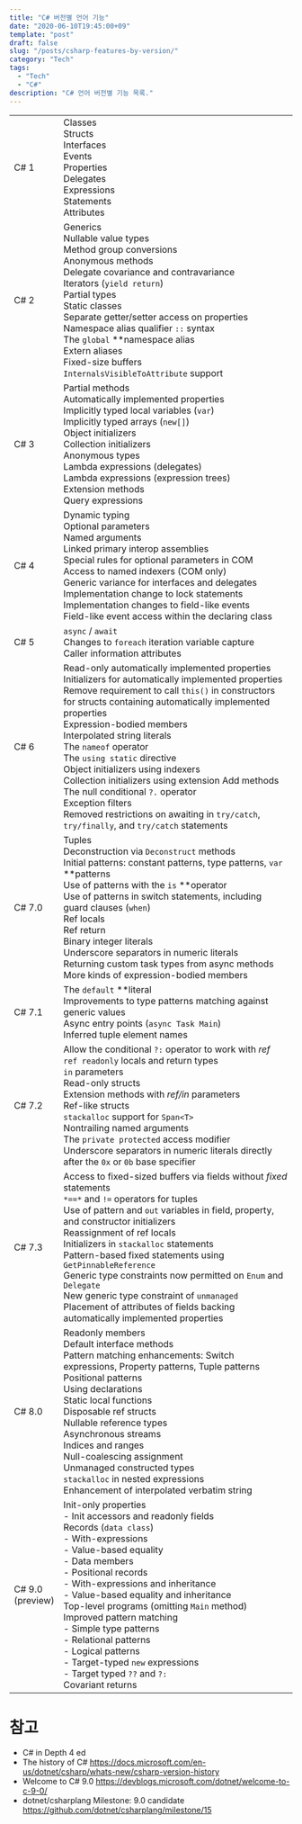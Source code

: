 ```yaml
---
title: "C# 버전별 언어 기능"
date: "2020-06-10T19:45:00+09"
template: "post"
draft: false
slug: "/posts/csharp-features-by-version/"
category: "Tech"
tags:
  - "Tech"
  - "C#"
description: "C# 언어 버전별 기능 목록."
---
```


| | |
| -- | -- |
| C# 1 | Classes<br>Structs<br>Interfaces<br>Events<br>Properties<br>Delegates<br>Expressions<br>Statements<br>Attributes |
| C# 2 | Generics<br>Nullable value types<br>Method group conversions<br>Anonymous methods<br>Delegate covariance and contravariance<br>Iterators (`yield return`)<br>Partial types<br>Static classes<br>Separate getter/setter access on properties<br>Namespace alias qualifier `::` syntax<br>The `global` **namespace alias<br>Extern aliases<br>Fixed-size buffers<br>`InternalsVisibleToAttribute` support |
| C# 3 | Partial methods<br>Automatically implemented properties<br>Implicitly typed local variables (`var`)<br>Implicitly typed arrays (`new[]`)<br>Object initializers<br>Collection initializers<br>Anonymous types<br>Lambda expressions (delegates)<br>Lambda expressions (expression trees)<br>Extension methods<br>Query expressions|
| C# 4 | Dynamic typing<br>Optional parameters<br>Named arguments<br>Linked primary interop assemblies<br>Special rules for optional parameters in COM<br>Access to named indexers (COM only)<br>Generic variance for interfaces and delegates<br>Implementation change to lock statements<br>Implementation changes to field-like events<br>Field-like event access within the declaring class |
| C# 5 | `async` / `await`<br>Changes to `foreach` iteration variable capture<br>Caller information attributes |
| C# 6 | Read-only automatically implemented properties<br>Initializers for automatically implemented properties<br>Remove requirement to call `this()` in constructors for structs containing automatically implemented properties<br>Expression-bodied members<br>Interpolated string literals<br>The `nameof` operator<br>The `using static` directive<br>Object initializers using indexers<br>Collection initializers using extension Add methods<br>The null conditional `?.` operator<br>Exception filters<br>Removed restrictions on awaiting in `try/catch`, `try/finally`, and `try/catch` statements |
| C# 7.0 | Tuples<br>Deconstruction via `Deconstruct` methods<br>Initial patterns: constant patterns, type patterns, `var` **patterns<br>Use of patterns with the `is` **operator<br>Use of patterns in switch statements, including guard clauses (`when`)<br>Ref locals<br>Ref return<br>Binary integer literals<br>Underscore separators in numeric literals<br>Returning custom task types from async methods<br>More kinds of expression-bodied members |
| C# 7.1 | The `default` **literal<br>Improvements to type patterns matching against generic values<br>Async entry points (`async Task Main`)<br>Inferred tuple element names |
| C# 7.2 | Allow the conditional `?:` operator to work with *ref*<br>`ref readonly` locals and return types<br>`in` parameters<br>Read-only structs<br>Extension methods with *ref/in* parameters<br>Ref-like structs<br>`stackalloc`  support for `Span<T>`<br>Nontrailing named arguments<br>The `private protected` access modifier<br>Underscore separators in numeric literals directly after the `0x` or `0b` base specifier|
| C# 7.3 | Access to fixed-sized buffers via fields without *fixed* statements<br>`*==*` and `!=` operators for tuples<br>Use of pattern and `out` variables in field, property, and constructor initializers<br>Reassignment of ref locals<br>Initializers in `stackalloc` statements<br>Pattern-based fixed statements using `GetPinnableReference`<br>Generic type constraints now permitted on `Enum` and `Delegate`<br>New generic type constraint of `unmanaged`<br>Placement of attributes of fields backing automatically implemented properties|
| C# 8.0 | Readonly members<br>Default interface methods<br>Pattern matching enhancements: Switch expressions, Property patterns, Tuple patterns Positional patterns<br>Using declarations<br>Static local functions<br>Disposable ref structs<br>Nullable reference types<br>Asynchronous streams<br>Indices and ranges<br>Null-coalescing assignment<br>Unmanaged constructed types<br>`stackalloc` in nested expressions<br>Enhancement of interpolated verbatim string |
| C# 9.0<br>(preview) | Init-only properties<br>- Init accessors and readonly fields<br>Records (`data class`)<br>- With-expressions<br>- Value-based equality<br>- Data members<br>- Positional records<br>- With-expressions and inheritance<br>- Value-based equality and inheritance<br>Top-level programs (omitting `Main` method)<br>Improved pattern matching<br>- Simple type patterns<br>- Relational patterns<br>- Logical patterns<br>- Target-typed `new` expressions<br>- Target typed `??` and `?:`<br>Covariant returns|

# 참고
- C# in Depth 4 ed
- The history of C# https://docs.microsoft.com/en-us/dotnet/csharp/whats-new/csharp-version-history
- Welcome to C# 9.0 https://devblogs.microsoft.com/dotnet/welcome-to-c-9-0/
- dotnet/csharplang Milestone: 9.0 candidate https://github.com/dotnet/csharplang/milestone/15
